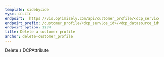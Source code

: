 ```yaml
---
template: sidebyside
type: DELETE
endpoint:  https://vis.optimizely.com/api/customer_profile/<dcp_service_id>/<dcp_datasource_id>/<customer_id>
endpoint_prefix: /customer_profile/<dcp_service_id>/<dcp_datasource_id>
endpoint_option: 1234
title: Delete a customer profile
anchor: delete-customer_profile
---
```

Delete a DCPAttribute
